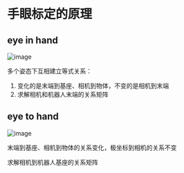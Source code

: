 # 手眼标定的原理
## eye in hand

![image](https://github.com/yogay2021/eye-hand-calibration/assets/94383888/a9154e08-99d3-49a1-8495-d83ad4d8a93c)

多个姿态下互相建立等式关系： 
1. 变化的是末端到基座、相机到物体，不变的是相机到末端
2. 求解相机和机器人末端的关系矩阵

## eye to hand
![image](https://github.com/yogay2021/eye-hand-calibration/assets/94383888/bd14f28d-28d6-4eb9-a8b9-e3cb6a0d41e1)

末端到基座、相机到物体的关系变化，极坐标到相机的关系不变

求解相机到机器人基座的关系矩阵
